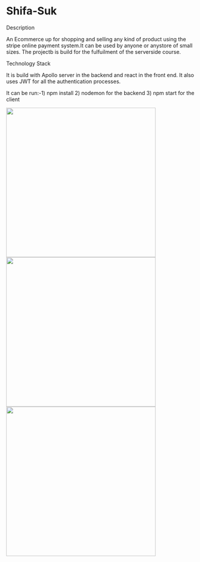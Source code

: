 # Shifa-Suk

Description

An Ecommerce up for shopping and selling any kind of product using the stripe online payment system.It can be used by anyone or anystore of small sizes. The projectb is build for the fulfuilment of the serverside course.


Technology Stack

It is build with Apollo server in the backend and react in the front end. It also uses JWT for all the authentication processes. 

It can be run:-1) npm install
               2) nodemon for the backend
               3) npm start for the client



<img src="/client/src/assets/payement.png" width="400">
<img src="/client/src/assets/store.png" width="400">
<img src="/client/src/assets/userproducts.png" width="400">
